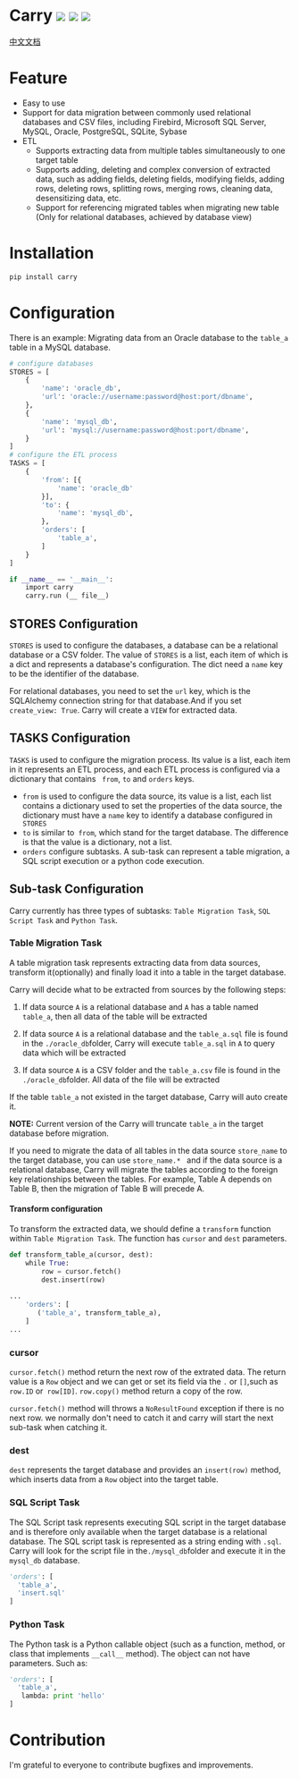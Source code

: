 # Carry ![](https://img.shields.io/badge/python-2.7,3.5,3.6-blue.svg) ![](https://badge.fury.io/py/carry.svg) ![](https://landscape.io/github/toaco/carry/master/landscape.svg?style=flat)

[中文文档](./docs/README_zh_CN.md)

# Feature

- Easy to use
- Support for data migration between commonly used relational databases and CSV files, including Firebird, Microsoft SQL Server, MySQL, Oracle, PostgreSQL, SQLite, Sybase
- ETL
    - Supports extracting data  from multiple tables simultaneously to one target table
    - Supports adding, deleting and complex conversion of extracted data, such as adding fields, deleting fields, modifying fields, adding rows, deleting rows, splitting rows, merging rows, cleaning data, desensitizing data, etc.
    - Support for referencing migrated tables when migrating new table (Only for relational databases, achieved by database view)

# Installation

```python
pip install carry
```

# Configuration

There is an example: Migrating data from an Oracle database to the `table_a` table in a MySQL database.

```python
# configure databases
STORES = [
    {
        'name': 'oracle_db',
        'url': 'oracle://username:password@host:port/dbname',
    },
    {
        'name': 'mysql_db',
        'url': 'mysql://username:password@host:port/dbname',
    }
]
# configure the ETL process
TASKS = [
    {
        'from': [{
            'name': 'oracle_db'
        }],
        'to': {
            'name': 'mysql_db',
        },
        'orders': [
            'table_a',
        ]
    }
]

if __name__ == '__main__':
    import carry
    carry.run (__ file__)
```

## STORES Configuration

`STORES` is used to configure the databases, a database can be a relational database or a CSV folder. The value of `STORES` is a list, each item of which is a dict and represents a database's configuration. The dict need a `name` key to be the identifier of the database.

For relational databases, you need to set the `url` key, which is the SQLAlchemy connection string for that database.And if you set `create_view: True`. Carry will create a `VIEW` for extracted data.

## TASKS Configuration

`TASKS` is used to configure the migration process. Its value is a list, each item in it represents an ETL process, and each ETL process is configured via a dictionary that contains ` from`, `to` and `orders` keys.

- `from` is used to configure the data source, its value is a list, each list contains a dictionary used to set the properties of the data source, the dictionary must have a `name` key to identify a database configured in` STORES`
- `to` is similar to` from`, which stand for the target database. The difference is that the value is a dictionary, not a list.
- `orders` configure subtasks. A sub-task can represent a table migration, a SQL script execution or a python code execution. 

## Sub-task Configuration

Carry currently has three types of subtasks: `Table Migration Task`, `SQL Script Task` and `Python Task`.

### Table Migration Task

A table migration task represents extracting data from data sources, transform it(optionally) and finally load it into a table in the target database.

Carry will decide what to be extracted from sources by the following steps:

1. If data source `A` is a relational database and `A` has a table named `table_a`, then all data of the table will be extracted

2. If data source `A` is a relational database and the `table_a.sql` file is found in the `./oracle_db`folder, Carry will execute `table_a.sql` in `A` to query data which will be extracted
3. If data source `A` is a CSV folder and the `table_a.csv` file is found in the `./oracle_db`folder. All data of the file will be extracted

If the table `table_a`  not existed in the target database, Carry will auto create it.

**NOTE:** Current version of the Carry will truncate `table_a` in the target database before migration. 

If you need to migrate the data of all tables in the data source `store_name` to the target database, you can use `store_name.* ` and if the data source is a relational database, Carry will migrate the tables according to the foreign key relationships between the tables. For example, Table A depends on Table B, then the migration of Table B will precede A.

#### Transform configuration

To transform the extracted data, we should define a `transform` function within  `Table Migration Task`. The function has `cursor` and `dest` parameters. 

```python
def transform_table_a(cursor, dest):
    while True:
        row = cursor.fetch()
        dest.insert(row)
        
...
    'orders': [
       ('table_a', transform_table_a),
    ]
...
```

### cursor

`cursor.fetch()` method return the next row of  the extrated data. The return value is a `Row` object and we can get or set its field via the `.`  or ` [] `,such as `row.ID` or` row[ID]`.  `row.copy()` method return a copy of the row.

`cursor.fetch()` method will throws a `NoResultFound` exception if there is no next row. we normally don't need to catch it and carry will start the next sub-task when catching it.

### dest

`dest` represents the target database and provides an `insert(row)` method, which inserts data from a `Row` object into the target table.

### SQL Script Task

The SQL Script task represents executing SQL script in the target database and is therefore only available when the target database is a relational database. The SQL script task is represented as a string ending with `.sql`. Carry will look for the script file in the`./mysql_db`folder and execute it in the `mysql_db` database.

```python
'orders': [
  'table_a',
  'insert.sql'
]
```

### Python Task

The Python task is a Python callable object (such as a function, method, or class that implements `__call__` method). The object can not have parameters. Such as:

```python
'orders': [
  'table_a',
   lambda: print 'hello'
]
```

# Contribution

I'm grateful to everyone to contribute bugfixes and improvements.